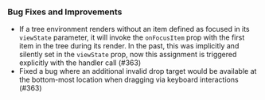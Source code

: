 ### Bug Fixes and Improvements
- If a tree environment renders without an item defined as focused in its `viewState` parameter, it will invoke the `onFocusItem`
  prop with the first item in the tree during its render. In the past, this was implicitly and silently set in the `viewState` prop,
  now this assignment is triggered explicitly with the handler call (#363)
- Fixed a bug where an additional invalid drop target would be available at the bottom-most location when dragging via keyboard interactions (#363)